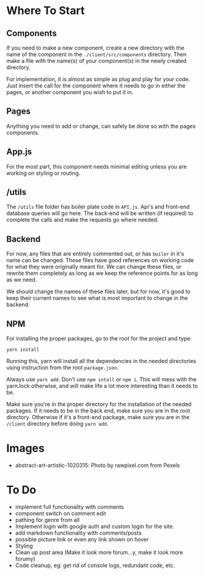 # **Where To Start**

## Components

If you need to make a new component, create a new directory with the name of the component in the `./client/src/components` directory. Then make a file with the name(s) of your component(s) in the newly created directory.

For implementation, it is almost as simple as plug and play for your code. Just insert the call for the component where it needs to go in either the pages, or another component you wish to put it in.

## Pages

Anything you need to add or change, can safely be done so with the pages components.

## App.js

For the most part, this component needs minimal editing unless you are working on styling or routing.

## /utils

The `/utils` file folder has boiler plate code in `API.js`. Api's and front-end database queries will go here. The back-end will be written (if required) to complete the calls and make the requests go where needed.

## Backend

For now, any files that are entirely commented out, or has `boiler` in it's name can be changed. These files have good references on working code for what they were originally meant for. We can change these files, or rewrite them completely as long as we keep the reference points for as long as we need.

We should change the names of these files later, but for now, it's good to keep their current names to see what is most important to change in the backend.

## NPM

For installing the proper packages, go to the root for the project and type:

`yarn install`

Running this, yarn will install all the dependencies in the needed directories using instruction from the root `package.json`.

Always use `yarn add`. Don't use `npm intall` or `npm i`. This will mess with the yarn.lock otherwise, and will make life a lot more interesting than it needs to be.

Make sure you're in the proper directory for the installation of the needed packages. If it needs to be in the back end, make sure you are in the root directory. Otherwise if it's a front-end package, make sure you are in the `/client` directory before doing `yarn add`.

# **Images**

* abstract-art-artistic-1020315: Photo by rawpixel.com from Pexels 

# **To Do**

* implement full functionality with comments
* component switch on comment edit
* pathing for genre from all
* Implement login with google auth and custom login for the site.
* add markdown functionality with comments/posts
* possible picture link or even any link shown on hover
* Styling
* Clean up post area (Make it look more forum...y, make it look more forumy)
* Code cleanup, eg: get rid of console logs, redundant code, etc.